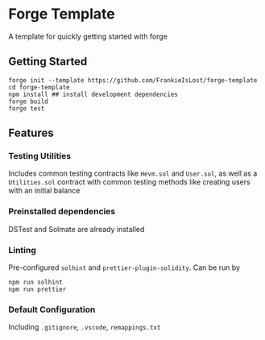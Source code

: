 # Forge Template

A template for quickly getting started with forge

## Getting Started

```
forge init --template https://github.com/FrankieIsLost/forge-template
cd forge-template
npm install ## install development dependencies
forge build
forge test
```

## Features

### Testing Utilities

Includes common testing contracts like `Hevm.sol` and `User.sol`, as well as a `Utilities.sol` contract with common testing methods like creating users with an initial balance

### Preinstalled dependencies

DSTest and Solmate are already installed

### Linting

Pre-configured `solhint` and `prettier-plugin-solidity`. Can be run by

```
npm run solhint
npm run prettier
```

### Default Configuration

Including `.gitignore`, `.vscode`, `remappings.txt`
